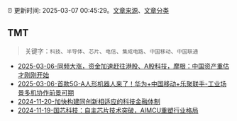 :alarm_clock: 更新时间: 2025-03-07 00:45:29。[文章来源](/README.md)、[文章分类](/TAGS.md)

## TMT


> 关键字：`科技`、`半导体`、`芯片`、`电信`、`集成电路`、`中国移动`、`中国联通`



- [2025-03-06-同频大涨，资金加速赶往港股、A股科技，摩根：中国资产重估才刚刚开始](https://www.cls.cn/detail/1963183) 
- [2025-03-06-首款5G-A人形机器人来了！华为+中国移动+乐聚联手-工业场景多机协作前景可期](https://www.cls.cn/detail/1962997) 
- [2024-11-20-加快构建同创新相适应的科技金融体制](https://xueqiu.com/9193403816/313561745) 
- [2024-11-19-国芯科技：自主芯片技术突破，AIMCU重塑行业格局](https://xueqiu.com/8151841495/313402043) 

